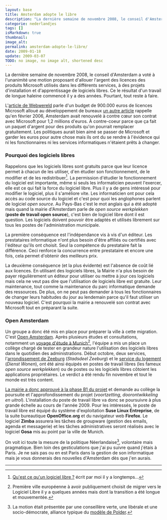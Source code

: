 ```yaml
---
layout: base
title: Amsterdam adopte le libre
description: "La dernière semaine de novembre 2008, le conseil d'Amsterdam a voté à l'unanimité une motion proposant d'allouer l'argent des licences des produits Microsof"
categorie: nederlandjes
tags: []
isMarkdown: true
thumbnail: 
image_alt: 
permalink: amsterdam-adopte-le-libre/
date: 2009-01-18
update: 2009-03-07
TODO: no image, no image alt, shortened desc
---
```


La dernière semaine de novembre 2008, le conseil d'Amsterdam a voté à l'unanimité une motion proposant d'allouer l'argent des licences des produits Microsoft utilisés dans les différents services, à des projets d'installation et d'apprentissage de logiciels libres. Ce le résultat d'un travail de longue haleine commencé il y a des années. Pourtant, tout reste à faire.

L'[article de Webwereld](http://webwereld.nl/articles/53684/amsterdam-steekt-microsoft-besparingen-in-open-source.html) parle d'un budget de 900.000 euros de licences Microsoft alloué au développement de bureaux [un autre article](http://webwereld.nl/articles/39856) rappelle qu'en février 2006, Amsterdam avait renouvelé à contre cœur son contrat avec Microsoft pour 1,2 millions d'euros. À contre-coeur parce que ça fait un paquet d'argent  pour des produits qu'on pourrait remplacer gratuitement. Les politiques aurait bien aimé se passer de Microsoft et garder les euros pour autre chose mais ils ont du se rendre à l'évidence qui ni les fonctionnaires ni les services informatiques n'étaient prêts à changer.

### Pourquoi des logiciels libres

Rappelons que les logiciels libres sont gratuits parce que leur licence permet à chacun de les utiliser, d'en étudier son fonctionnement, de le modifier et de les redistribuer[^1]. La permission d'étudier le fonctionnement du logiciel est importante, même si seuls les informaticien peuvent l'exercer, elle est ce qui fait la force du logiciel libre. Plus il y a de gens intéressé pour modifier le logiciel, plus il s'améliore vite. Les informaticien ont pour cela accès au code source du logiciel et c'est pour quoi les anglophones parlent de logiciel *open source*. Au Pays-Bas c'est le mot anglais qui a été adopté mais quand la mairie d'Amsterdam parle de *open source werkplekken* (**poste de travail open source**), c'est bien de logiciel libre dont il est question. Les logiciels doivent pouvoir être adaptés et utilisés librement sur tous les postes de l'administration municipale.

La première conséquence est l'indépendance vis à vis d'un éditeur. Les prestataires informatique n'ont plus besoin d'être affiliés ou certifiés avec l'éditeur qu'ils ont choisit. Seul la compétence du prestataire fait la différence. Ceci renforce la concurrence entre prestataire et encore une fois, cela permet d'obtenir des meilleurs prix.

La deuxième conséquence (et la plus évidente) est l'absence de coût lié aux licences. En utilisant des logiciels libres, la Mairie n'a plus besoin de payer régulièrement un éditeur pour utiliser ou mettre à jour ces logiciels mais cela ne veut pas dire que l'utilisation de logiciels libre est gratuite. Leur maintenance, tout comme la maintenance du parc informatique demande des ressources. De plus, on ne peut pas demander à tous les fonctionnaires de changer leurs habitudes du jour au lendemain parce qu'il faut utiliser un nouveau logiciel. C'est pourquoi la mairie a renouvelé son contrat avec Microsoft tout en préparant la suite.

### Open Amsterdam

Un groupe a donc été mis en place pour préparer la ville à cette migration. C'est [Open Amsterdam](http://amsterdam.nl/gemeente/open_amsterdam). Après plusieurs études et consultations, notamment un [voyage d'étude à Munich](http://amsterdam.nl/gemeente/open_amsterdam/nieuws/hoe_ver_is_duitsland)[^2], l'équipe a mis un place un collège chargé de tester en grandeur nature l'utilisation des logiciels libres dans le quotidien des administrations. Début octobre, deux services, l'[arrondissement de Zeeburg](http://www.zeeburg.nl/) (*Stadsdeel Zeeburg*) et le [service du logement](http://www.wonen.amsterdam.nl/) (*Dienst Wonen*), ont été ainsi équipés en postes de travail libres (les fameux *open source werkplekken*) ou de postes ou les logiciels libres côtoient les applications propriétaires. Le verdict a été rendu fin novembre et tout le monde est très content. 

[La mairie a donc approuvé à la phase B1 du projet](http://blog.re/me-in-amsterdam/files/data/2008-motie-open-amsterdam-faseb1.pdf) et demande au collège la poursuite et l'approfondissement du projet (*voortzetting, doorontwikkeling en uitrol*). L'installation du poste de travail libre va donc se poursuivre à plus grande échelle au cours de l'année 2009. Pour les intéressés, le poste de travail libre est équipé du système d'exploitation **Suse Linux Entreprise**, de la suite bureautique **OpenOffice.org** et du navigateur web **Firefox**. Le logiciel **Zimba** assurera les tâches de groupware (gestion des emails, agenda et messagerie) et les tâches administratives seront réalisés avec le logiciel **Gosa** mis au point par la ville de Munich.

On voit ici toute la mesure de la politique Néerlandaise[^3], volontaire mais pragmatique. Bien loin des gesticulations que j'ai pu suivre quand j'étais à Paris. Je ne sais pas ou en est Paris dans la gestion de son informatique mais je vous donnerais des nouvelles d'Amsterdam dès que j'en aurais.

---
[^1]: [Qu'est ce qu'un logiciel libre ?](http://www.reunionweb.org/about/logiciels-libres) écrit par moi il y a longtemps...
[^2]: Première ville européenne à avoir publiquement choisit de migrer vers le Logiciel Libre il y a quelques années mais dont la transition a été longue et mouvementée.
[^3]: La motion était présentée par une conseillère verte, une libérale et une socio-démocrate, alliance typique du [modèle de Polder](/modele-de-polder).

<!-- post notes:
motie: http://www.sabinagazic.nl/renderer.do/menuId/381140/sf/380757/returnPage/380757/itemId/542060/realItemId/542060/pageId/380757/instanceId/381150/ 
2006 http://www.trouw.nl/nieuws/economie/article1247259.ece 
2008 http://webwereld.nl/articles/53233/amsterdam-omarmt-open-source-werkplek.html 
sans rapport http://opensourceamsterdam.blogspot.com/ 
detail OPEN NAtional http://www.noiv.nl/node/65417
--->

